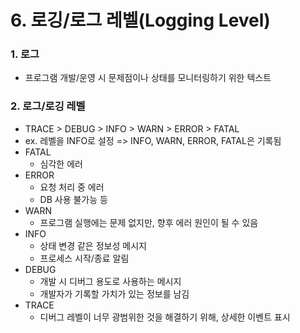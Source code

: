 # 6. 로깅/로그 레벨(Logging Level)



### 1. 로그

* 프로그램 개발/운영 시 문제점이나 상태를 모니터링하기 위한 텍스트



### 2. 로그/로깅 레벨

* TRACE > DEBUG > INFO > WARN > ERROR > FATAL
* ex. 레벨을 INFO로 설정 => INFO, WARN, ERROR, FATAL은 기록됨
* FATAL
  * 심각한 에러
* ERROR
  * 요청 처리 중 에러
  * DB 사용 불가능 등
* WARN
  * 프로그램 실행에는 문제 없지만, 향후 에러 원인이 될 수 있음
* INFO
  * 상태 변경 같은 정보성 메시지
  * 프로세스 시작/종료 알림
* DEBUG
  * 개발 시 디버그 용도로 사용하는 메시지
  * 개발자가 기록할 가치가 있는 정보를 남김
* TRACE
  * 디버그 레벨이 너무 광범위한 것을 해결하기 위해, 상세한 이벤트 표시